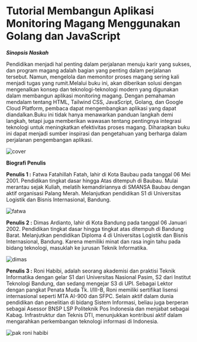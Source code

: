 # Tutorial Membangun Aplikasi Monitoring Magang Menggunakan Golang dan JavaScript

**_Sinopsis Naskah_**

Pendidikan menjadi hal penting dalam perjalanan menuju karir yang sukses, dan program magang adalah bagian yang penting dalam perjalanan tersebut. Namun, mengelola dan memonitor proses magang sering kali menjadi tugas yang rumit.Melalui buku ini, akan diberikan solusi dengan mengenalkan konsep dan teknologi-teknologi modern yang digunakan dalam membangun aplikasi monitoring magang. Dengan pemahaman mendalam tentang HTML, Tailwind CSS, JavaScript, Golang, dan Google Cloud Platform, pembaca dapat mengembangkan aplikasi yang dapat diandalkan.Buku ini tidak hanya menawarkan panduan langkah demi langkah, tetapi juga memberikan wawasan tentang pentingnya integrasi teknologi untuk meningkatkan efektivitas proses magang. Diharapkan buku ini dapat menjadi sumber inspirasi dan pengetahuan yang berharga dalam perjalanan pengembangan aplikasi.

![cover](https://github.com/bukped/bukpedp3_intermoni/assets/96001238/2a6349b8-81c6-48f4-9581-b9c5b90560de)

**Biografi Penulis**

**Penulis 1 :** Fatwa Fatahillah Fatah, lahir di Kota Baubau pada tanggal 06 Mei 2001. Pendidikan tingkat dasar hingga Atas ditempuh di Baubau. Mulai merantau sejak Kuliah, melatih kemandiriannya di SMANSA Baubau dengan aktif organisasi Palang Merah. Melanjutkan pendidikan S1 di Universitas Logistik dan Bisnis Internasional, Bandung.

![fatwa](https://github.com/Fatwaff/bukpedp3_intermoni/assets/96001238/424658e1-d4a2-4a1e-ba53-d2f6969f03e1)

**Penulis 2 :** Dimas Ardianto, lahir di Kota Bandung pada tanggal 06 Januari 2002. Pendidikan tingkat dasar hingga tingkat atas ditempuh di Bandung Barat. Melanjutkan pendidikan Diploma 4 di Universitas Logistik dan Bisnis Internasional, Bandung. Karena memiliki minat dan rasa ingin tahu pada bidang teknologi, masuklah ke jurusan Teknik Informatika.

![dimas](https://github.com/Fatwaff/bukpedp3_intermoni/assets/96001238/3c7c1644-73be-472a-9878-a62f38398d90)

**Penulis 3 :** Roni Habibi, adalah seorang akademisi dan praktisi Teknik Informatika dengan gelar S1 dari Universitas Nasional Pasim, S2 dari Institut Teknologi Bandung, dan sedang mengejar S3 di UPI. Sebagai Lektor dengan pangkat Penata Muda Tk. I/III-B, Roni memiliki sertifikat lisensi internasional seperti MTA AI-900 dan SFPC. Selain aktif dalam dunia pendidikan dan penelitian di bidang Sistem Informasi, beliau juga berperan sebagai Asessor BNSP LSP Politeknik Pos Indonesia dan menjabat sebagai Kabag. Infrastruktur dan Teknis DTI, menunjukkan kontribusi aktif dalam mengarahkan perkembangan teknologi informasi di Indonesia.

![pak roni habibi](https://github.com/Fatwaff/bukpedp3_intermoni/assets/96001238/bb3b9662-ab7b-4038-b09b-593836ba702b)
